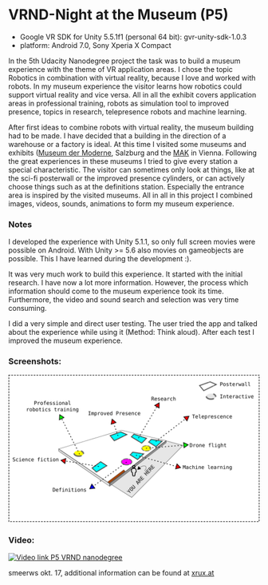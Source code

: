 # VRND-Night at the Museum (P5)

* Google VR SDK for Unity 5.5.1f1 (personal 64 bit): gvr-unity-sdk-1.0.3
* platform: Android 7.0, Sony Xperia X Compact


In the 5th Udacity Nanodegree project the task was to build a museum experience with the theme of VR application areas.
I chose the topic Robotics in combination with virtual reality, because I love and worked with robots. 
In my museum experience the visitor learns how robotics could support virtual reality and vice versa. 
All in all the exhibit covers application areas in professional training, robots as simulation tool to improved
presence, topics in research, telepresence robots and machine learning. 

After first ideas to combine robots with virtual reality, the museum building had to be made. I have decided that a building in the direction of a 
warehouse or a factory is ideal. At this time I visited some museums and exhibits ([Museum der Moderne](http://www.museumdermoderne.at/), Salzburg and the [MAK](http://www.mak.at/hello_robot) in Vienna.
Following the great experiences in these museums I tried to give every station a special characteristic. 
The visitor can sometimes only look at things, like at the sci-fi posterwall or the improved presence cylinders, or can actively choose things such as at the definitions station. 
Especially the entrance area is inspired by the visited museums. 
All in all in this project I combined images, videos, sounds, animations to form my museum experience. 


### Notes
I developed the experience with Unity 5.1.1, so only full screen movies were possible on Android. With Unity >= 5.6 also movies on gameobjects are possible. 
This I have learned during the development :). 

It was very much work to build this experience. It started with the initial research. 
I have now a lot more information. 
However, the process which information should come to the museum experience took its time.
Furthermore, the video and sound search and selection was very time consuming.

I did a very simple and direct user testing. 
The user tried the app and talked about the experience while using it (Method: Think aloud). 
After each test I improved the museum experience. 

### Screenshots:
![P5 Screenshot 1](https://github.com/smeerws/VRND-NightattheMuseum/blob/master/Assets/Textures/floorplan-v2.png)

### Video:
[![Video link P5 VRND nanodegree](http://img.youtube.com/vi/4S7aneXMAQU/0.jpg)](https://www.youtube.com/embed/4S7aneXMAQU)

smeerws okt. 17, additional information can be found at <a href="http://www.xrux.at#p5">xrux.at</a>
